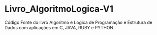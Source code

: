 # Livro_AlgoritmoLogica-V1
Código Fonte do livro Algoritmo e Logica de Programação e Estrutura de Dados com aplicações em C, JAVA, RUBY e PYTHON
